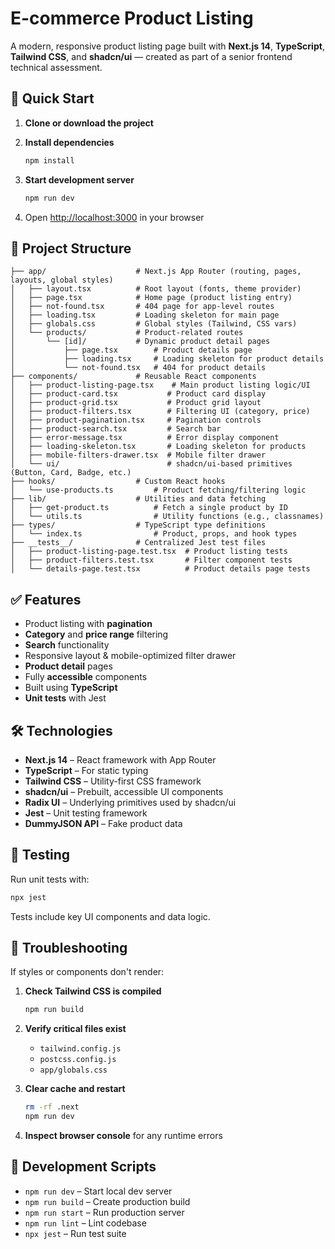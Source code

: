 # E-commerce Product Listing

A modern, responsive product listing page built with **Next.js 14**, **TypeScript**, **Tailwind CSS**, and **shadcn/ui** — created as part of a senior frontend technical assessment.

## 🚀 Quick Start

1. **Clone or download the project**
2. **Install dependencies**

   ```bash
   npm install
   ```

3. **Start development server**

   ```bash
   npm run dev
   ```

4. Open [http://localhost:3000](http://localhost:3000) in your browser

## 📁 Project Structure

```
├── app/                    # Next.js App Router (routing, pages, layouts, global styles)
│   ├── layout.tsx          # Root layout (fonts, theme provider)
│   ├── page.tsx            # Home page (product listing entry)
│   ├── not-found.tsx       # 404 page for app-level routes
│   ├── loading.tsx         # Loading skeleton for main page
│   ├── globals.css         # Global styles (Tailwind, CSS vars)
│   └── products/           # Product-related routes
│       └── [id]/           # Dynamic product detail pages
│           ├── page.tsx        # Product details page
│           ├── loading.tsx     # Loading skeleton for product details
│           └── not-found.tsx   # 404 for product details
├── components/             # Reusable React components
│   ├── product-listing-page.tsx    # Main product listing logic/UI
│   ├── product-card.tsx           # Product card display
│   ├── product-grid.tsx           # Product grid layout
│   ├── product-filters.tsx        # Filtering UI (category, price)
│   ├── product-pagination.tsx     # Pagination controls
│   ├── product-search.tsx         # Search bar
│   ├── error-message.tsx          # Error display component
│   ├── loading-skeleton.tsx       # Loading skeleton for products
│   ├── mobile-filters-drawer.tsx  # Mobile filter drawer
│   └── ui/                        # shadcn/ui-based primitives (Button, Card, Badge, etc.)
├── hooks/                  # Custom React hooks
│   └── use-products.ts         # Product fetching/filtering logic
├── lib/                    # Utilities and data fetching
│   ├── get-product.ts          # Fetch a single product by ID
│   └── utils.ts                # Utility functions (e.g., classnames)
├── types/                  # TypeScript type definitions
│   └── index.ts                # Product, props, and hook types
├── __tests__/              # Centralized Jest test files
│   ├── product-listing-page.test.tsx  # Product listing tests
│   ├── product-filters.test.tsx       # Filter component tests
│   └── details-page.test.tsx          # Product details page tests
```

## ✅ Features

- Product listing with **pagination**
- **Category** and **price range** filtering
- **Search** functionality
- Responsive layout & mobile-optimized filter drawer
- **Product detail** pages
- Fully **accessible** components
- Built using **TypeScript**
- **Unit tests** with Jest

## 🛠️ Technologies

- **Next.js 14** – React framework with App Router
- **TypeScript** – For static typing
- **Tailwind CSS** – Utility-first CSS framework
- **shadcn/ui** – Prebuilt, accessible UI components
- **Radix UI** – Underlying primitives used by shadcn/ui
- **Jest** – Unit testing framework
- **DummyJSON API** – Fake product data

## 🧪 Testing

Run unit tests with:

```bash
npx jest
```

Tests include key UI components and data logic.

## 🧩 Troubleshooting

If styles or components don't render:

1. **Check Tailwind CSS is compiled**

   ```bash
   npm run build
   ```

2. **Verify critical files exist**

   - `tailwind.config.js`
   - `postcss.config.js`
   - `app/globals.css`

3. **Clear cache and restart**

   ```bash
   rm -rf .next
   npm run dev
   ```

4. **Inspect browser console** for any runtime errors

## 🧭 Development Scripts

- `npm run dev` – Start local dev server
- `npm run build` – Create production build
- `npm run start` – Run production server
- `npm run lint` – Lint codebase
- `npx jest` – Run test suite

